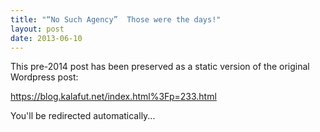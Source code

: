 ```yaml
---
title: "“No Such Agency”  Those were the days!"
layout: post
date: 2013-06-10
---
```


This pre-2014 post has been preserved as a static version of the original Wordpress post:

https://blog.kalafut.net/index.html%3Fp=233.html

You'll be redirected automatically...

<head>
  <meta http-equiv="refresh" content="5;url=https://blog.kalafut.net/index.html%3Fp=233.html">
</head>

